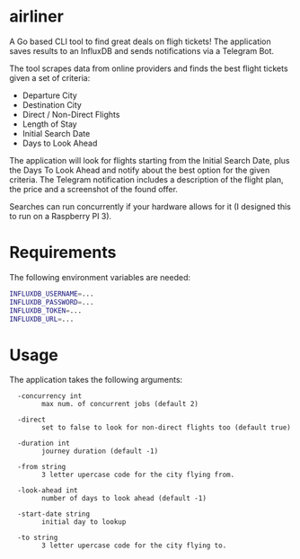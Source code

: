 # airliner

A Go based CLI tool to find great deals on fligh tickets! The application saves results to an InfluxDB and sends notifications via a Telegram Bot.

The tool scrapes data from online providers and finds the best flight tickets given a set of criteria:
- Departure City
- Destination City
- Direct / Non-Direct Flights
- Length of Stay
- Initial Search Date
- Days to Look Ahead

The application will look for flights starting from the Initial Search Date, plus the Days To Look Ahead and notify about the best option for the given criteria. The Telegram notification includes a description of the flight plan, the price and a screenshot of the found offer.

Searches can run concurrently if your hardware allows for it (I designed this to run on a Raspberry PI 3).


# Requirements
The following environment variables are needed:
```bash
INFLUXDB_USERNAME=...
INFLUXDB_PASSWORD=...
INFLUXDB_TOKEN=...
INFLUXDB_URL=...
```

# Usage

The application takes the following arguments:
```
  -concurrency int
        max num. of concurrent jobs (default 2)

  -direct
        set to false to look for non-direct flights too (default true)

  -duration int
        journey duration (default -1)

  -from string
        3 letter upercase code for the city flying from.

  -look-ahead int
        number of days to look ahead (default -1)

  -start-date string
        initial day to lookup

  -to string
        3 letter upercase code for the city flying to.
```
